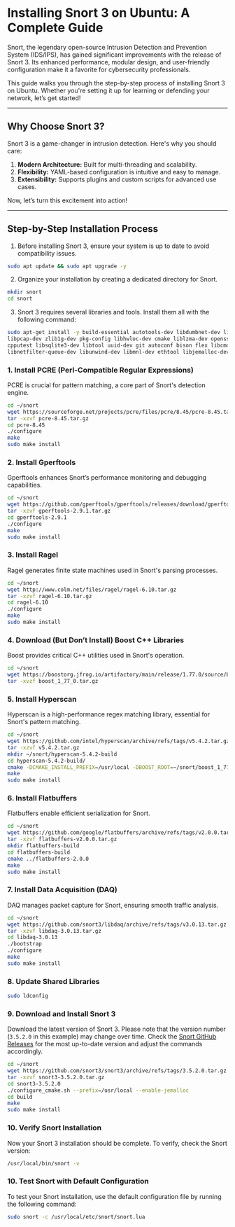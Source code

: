 # Installing Snort 3 on Ubuntu: A Complete Guide  

Snort, the legendary open-source Intrusion Detection and Prevention System (IDS/IPS), has gained significant improvements with the release of Snort 3. Its enhanced performance, modular design, and user-friendly configuration make it a favorite for cybersecurity professionals.  

This guide walks you through the step-by-step process of installing Snort 3 on Ubuntu. Whether you're setting it up for learning or defending your network, let’s get started!  

---

## **Why Choose Snort 3?**  

Snort 3 is a game-changer in intrusion detection. Here's why you should care:  

1. **Modern Architecture:** Built for multi-threading and scalability.  
2. **Flexibility:** YAML-based configuration is intuitive and easy to manage.  
3. **Extensibility:** Supports plugins and custom scripts for advanced use cases.  

Now, let’s turn this excitement into action!  

---

## **Step-by-Step Installation Process**   

1. Before installing Snort 3, ensure your system is up to date to avoid compatibility issues.  

```bash
sudo apt update && sudo apt upgrade -y
```
2. Organize your installation by creating a dedicated directory for Snort.  

```bash
mkdir snort
cd snort
```
3. Snort 3 requires several libraries and tools. Install them all with the following command:  

```bash
sudo apt-get install -y build-essential autotools-dev libdumbnet-dev libluajit-5.1-dev \
libpcap-dev zlib1g-dev pkg-config libhwloc-dev cmake liblzma-dev openssl libssl-dev \
cpputest libsqlite3-dev libtool uuid-dev git autoconf bison flex libcmocka-dev \
libnetfilter-queue-dev libunwind-dev libmnl-dev ethtool libjemalloc-dev
```
### **1. Install PCRE (Perl-Compatible Regular Expressions)**  
PCRE is crucial for pattern matching, a core part of Snort's detection engine.  

```bash
cd ~/snort
wget https://sourceforge.net/projects/pcre/files/pcre/8.45/pcre-8.45.tar.gz
tar -xzvf pcre-8.45.tar.gz
cd pcre-8.45
./configure
make
sudo make install
```
### **2. Install Gperftools**  

Gperftools enhances Snort’s performance monitoring and debugging capabilities.  

```bash
cd ~/snort
wget https://github.com/gperftools/gperftools/releases/download/gperftools-2.9.1/gperftools-2.9.1.tar.gz
tar -xzvf gperftools-2.9.1.tar.gz
cd gperftools-2.9.1
./configure
make
sudo make install
```

### **3. Install Ragel**  

Ragel generates finite state machines used in Snort's parsing processes.  

```bash
cd ~/snort
wget http://www.colm.net/files/ragel/ragel-6.10.tar.gz
tar -xzvf ragel-6.10.tar.gz
cd ragel-6.10
./configure
make
sudo make install
```

### **4. Download (But Don’t Install) Boost C++ Libraries**  

Boost provides critical C++ utilities used in Snort's operation.  

```bash
cd ~/snort
wget https://boostorg.jfrog.io/artifactory/main/release/1.77.0/source/boost_1_77_0.tar.gz
tar -xvzf boost_1_77_0.tar.gz
```

### **5. Install Hyperscan**  

Hyperscan is a high-performance regex matching library, essential for Snort's pattern matching.  

```bash
cd ~/snort
wget https://github.com/intel/hyperscan/archive/refs/tags/v5.4.2.tar.gz
tar -xzvf v5.4.2.tar.gz
mkdir ~/snort/hyperscan-5.4.2-build
cd hyperscan-5.4.2-build/
cmake -DCMAKE_INSTALL_PREFIX=/usr/local -DBOOST_ROOT=~/snort/boost_1_77_0/ ../hyperscan-5.4.2
make
sudo make install
```

### **6. Install Flatbuffers**  

Flatbuffers enable efficient serialization for Snort.  

```bash
cd ~/snort
wget https://github.com/google/flatbuffers/archive/refs/tags/v2.0.0.tar.gz -O flatbuffers-v2.0.0.tar.gz
tar -xzvf flatbuffers-v2.0.0.tar.gz
mkdir flatbuffers-build
cd flatbuffers-build
cmake ../flatbuffers-2.0.0
make
sudo make install
```

### **7. Install Data Acquisition (DAQ)**  

DAQ manages packet capture for Snort, ensuring smooth traffic analysis.  

```bash
cd ~/snort
wget https://github.com/snort3/libdaq/archive/refs/tags/v3.0.13.tar.gz -O libdaq-3.0.13.tar.gz
tar -xzvf libdaq-3.0.13.tar.gz
cd libdaq-3.0.13
./bootstrap
./configure
make
sudo make install
```

### **8. Update Shared Libraries**
```bash
sudo ldconfig
```

### **9. Download and Install Snort 3**  

Download the latest version of Snort 3. Please note that the version number (`3.5.2.0` in this example) may change over time. Check the [Snort GitHub Releases](https://github.com/snort3/snort3/releases) for the most up-to-date version and adjust the commands accordingly.  

```bash
cd ~/snort
wget https://github.com/snort3/snort3/archive/refs/tags/3.5.2.0.tar.gz -O snort3-3.5.2.0.tar.gz
tar -xzvf snort3-3.5.2.0.tar.gz
cd snort3-3.5.2.0
./configure_cmake.sh --prefix=/usr/local --enable-jemalloc
cd build
make
sudo make install
```


### **10. Verify Snort Installation**  

Now your Snort 3 installation should be complete. To verify, check the Snort version:  

```bash
/usr/local/bin/snort -v
```

### **10. Test Snort with Default Configuration**  

To test your Snort installation, use the default configuration file by running the following command:  

```bash
sudo snort -c /usr/local/etc/snort/snort.lua
```

